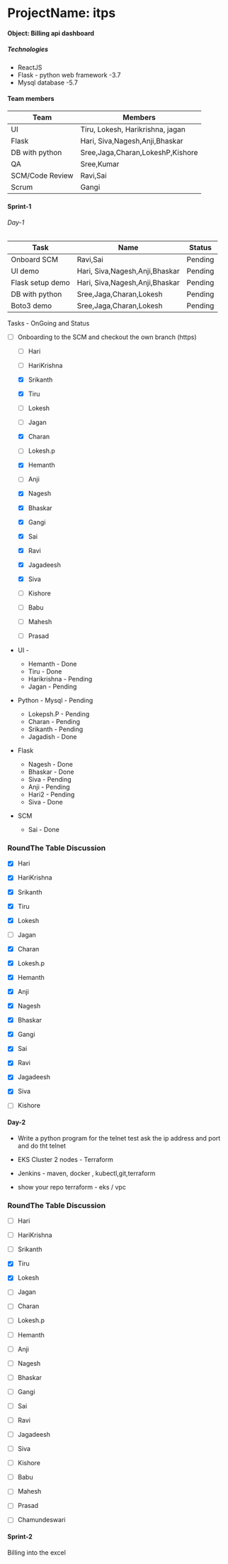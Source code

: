 # ProjectName:  itps
#### Object: Billing api dashboard

##### Technologies
* ReactJS
* Flask - python web framework -3.7
* Mysql database -5.7



#### Team members 

| Team | Members |
| ------------- | ------------- |
| UI  | Tiru, Lokesh, Harikrishna, jagan  |
| Flask  | Hari, Siva,Nagesh,Anji,Bhaskar  |
| DB with python  | Sree,Jaga,Charan,LokeshP,Kishore  |
| QA | Sree,Kumar  |
| SCM/Code Review | Ravi,Sai  |
| Scrum  | Gangi  |



#### Sprint-1

###### Day-1
| Task | Name | Status
|------|-------|---------|
| Onboard SCM  |Ravi,Sai | Pending| 
| UI demo  | Hari, Siva,Nagesh,Anji,Bhaskar | Pending| 
| Flask setup demo  | Hari, Siva,Nagesh,Anji,Bhaskar | Pending| 
| DB with python  | Sree,Jaga,Charan,Lokesh | Pending| 
| Boto3 demo  |  Sree,Jaga,Charan,Lokesh | Pending| 





Tasks - OnGoing and Status
- [ ] Onboarding to the SCM and checkout the own branch (https)
   - [ ] Hari
   - [ ] HariKrishna
   - [x] Srikanth
   - [x] Tiru
   - [ ] Lokesh
   - [ ] Jagan
   - [x] Charan
   - [ ] Lokesh.p
   - [x] Hemanth
   - [ ] Anji
   - [x] Nagesh
   - [x] Bhaskar
   - [x] Gangi
   - [x] Sai
   - [x] Ravi
   - [x] Jagadeesh
   - [x] Siva
   - [ ] Kishore
   - [ ] Babu
   - [ ] Mahesh
   - [ ] Prasad 
  



* UI - 
  * Hemanth - Done 
  * Tiru - Done 
  * Harikrishna - Pending
  * Jagan - Pending

* Python - Mysql -  Pending 
  * Lokepsh.P - Pending
  * Charan - Pending 
  * Srikanth - Pending
  * Jagadish - Done 

* Flask 
  * Nagesh - Done 
  * Bhaskar - Done 
  * Siva - Pending
  * Anji - Pending
  * Hari2 - Pending
  * Siva - Done 
  
* SCM
  * Sai - Done

### RoundThe Table Discussion

   - [x] Hari
   - [x] HariKrishna
   - [x] Srikanth
   - [x] Tiru
   - [x] Lokesh
   - [ ] Jagan
   - [x] Charan
   - [x] Lokesh.p
   - [x] Hemanth
   - [x] Anji
   - [x] Nagesh
   - [x] Bhaskar
   - [x] Gangi
   - [x] Sai
   - [x] Ravi
   - [x] Jagadeesh
   - [x] Siva
   - [ ] Kishore
  





#### Day-2 
* Write a python program for the telnet test 
     ask the ip address and port and do tht telnet 

* EKS Cluster 2 nodes - Terraform 
* Jenkins - maven, docker , kubectl,git,terraform
* show your repo 
    terraform - eks / vpc 




### RoundThe Table Discussion

   - [ ] Hari
   - [ ] HariKrishna
   - [ ] Srikanth
   - [x] Tiru
   - [x] Lokesh
   - [ ] Jagan
   - [ ] Charan
   - [ ] Lokesh.p
   - [ ] Hemanth
   - [ ] Anji
   - [ ] Nagesh
   - [ ] Bhaskar
   - [ ] Gangi
   - [ ] Sai
   - [ ] Ravi
   - [ ] Jagadeesh
   - [ ] Siva
   - [ ] Kishore
   - [ ] Babu
   - [ ] Mahesh
   - [ ] Prasad 
   - [ ] Chamundeswari
  

  






#### Sprint-2
Billing into the excel 




